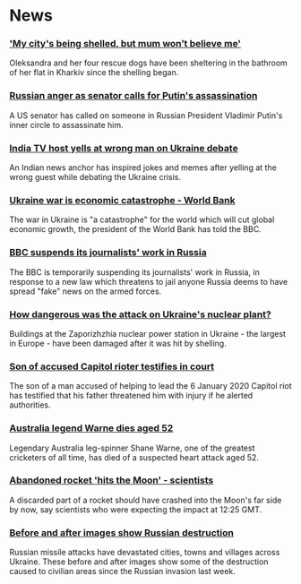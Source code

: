 # News
### ['My city's being shelled, but mum won’t believe me'](https://www.bbc.com/news/world-europe-60600487)
Oleksandra and her four rescue dogs have been sheltering in the bathroom of her flat in Kharkiv since the shelling began. 
### [Russian anger as senator calls for Putin's assassination](https://www.bbc.com/news/world-us-canada-60621796)
A US senator has called on someone in Russian President Vladimir Putin's inner circle to assassinate him.
### [India TV host yells at wrong man on Ukraine debate](https://www.bbc.com/news/world-asia-india-60614274)
An Indian news anchor has inspired jokes and memes after yelling at the wrong guest while debating the Ukraine crisis.
### [Ukraine war is economic catastrophe - World Bank](https://www.bbc.com/news/business-60610537)
The war in Ukraine is "a catastrophe" for the world which will cut global economic growth, the president of the World Bank has told the BBC.
### [BBC suspends its journalists' work in Russia](https://www.bbc.com/news/world-europe-60617365)
The BBC is temporarily suspending its journalists' work in Russia, in response to a new law which threatens to jail anyone Russia deems to have spread "fake" news on the armed forces. 
### [How dangerous was the attack on Ukraine's nuclear plant?](https://www.bbc.com/news/world-60609633)
Buildings at the Zaporizhzhia nuclear power station in Ukraine - the largest in Europe - have been damaged after it was hit by shelling.
### [Son of accused Capitol rioter testifies in court](https://www.bbc.com/news/world-us-canada-60608759)
The son of a man accused of helping to lead the 6 January 2020 Capitol riot has testified that his father threatened him with injury if he alerted authorities.
### [Australia legend Warne dies aged 52](https://www.bbc.com/sport/cricket/60622426)
Legendary Australia leg-spinner Shane Warne, one of the greatest cricketers of all time, has died of a suspected heart attack aged 52.
### [Abandoned rocket 'hits the Moon' - scientists](https://www.bbc.com/news/science-environment-60596449)
A discarded part of a rocket should have crashed into the Moon's far side by now, say scientists who were expecting the impact at 12:25 GMT. 
### [Before and after images show Russian destruction](https://www.bbc.com/news/world-europe-60610840)
Russian missile attacks have devastated cities, towns and villages across Ukraine. These before and after images show some of the destruction caused to civilian areas since the Russian invasion last week.
